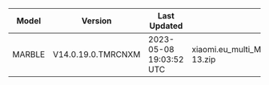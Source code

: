 | Model | Version | Last Updated | File Name | Size | Download Link |
| ---- | ---- | ---- | ---- | ---- | ---- |
| MARBLE | V14.0.19.0.TMRCNXM | 2023-05-08 19:03:52 UTC | xiaomi.eu_multi_MARBLE_V14.0.19.0.TMRCNXM_v14-13.zip | 5.3 GB | [SourceForge](https://sourceforge.net/projects/xiaomi-eu-multilang-miui-roms/files/xiaomi.eu/MIUI-STABLE-RELEASES/MIUIv14/xiaomi.eu_multi_MARBLE_V14.0.19.0.TMRCNXM_v14-13.zip/download) |
